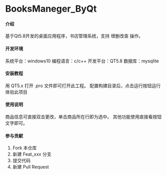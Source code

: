 # BooksManeger_ByQt

#### 介绍
基于Qt5.8开发的桌面应用程序，书店管理系统，支持 增删改查 操作。


#### 开发环境
系统平台：windows10
编程语言：c/c++
开发平台：QT5.8
数据库：mysqlite

#### 安装教程
用 QT5.x 打开 .pro 文件即可打开此工程。
配置构建目录后，点击运行按钮运行体验此项目

#### 使用说明
商品信息可直接双击更改，单击商品所在行即为选中。
其他功能使用直接看按钮文字即可。

#### 参与贡献

1.  Fork 本仓库
2.  新建 Feat_xxx 分支
3.  提交代码
4.  新建 Pull Request


